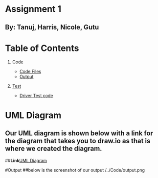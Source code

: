 # **Assignment 1**
## By: Tanuj, Harris, Nicole, Gutu

# **Table of Contents**
1. [Code](Code)
    - [Code Files](Code/SoftDesign_Assignment1.zip)
    - [Output](Code/output.png)

2. [Test](Test)
    - [Driver Test code](Test/AbstractFactoryTester.java)


# UML Diagram
## Our UML diagram is shown below with a link for the diagram that takes you to draw.io as that is where we created the diagram.

##**Link**[UML Diagram](https://drive.google.com/file/d/1rLHMRg9d-L_SJA_GkhjfGRE5F09xFv6Y/view?usp=sharing)

#Output
##below is the screenshot of our output
/../Code/output.png 
